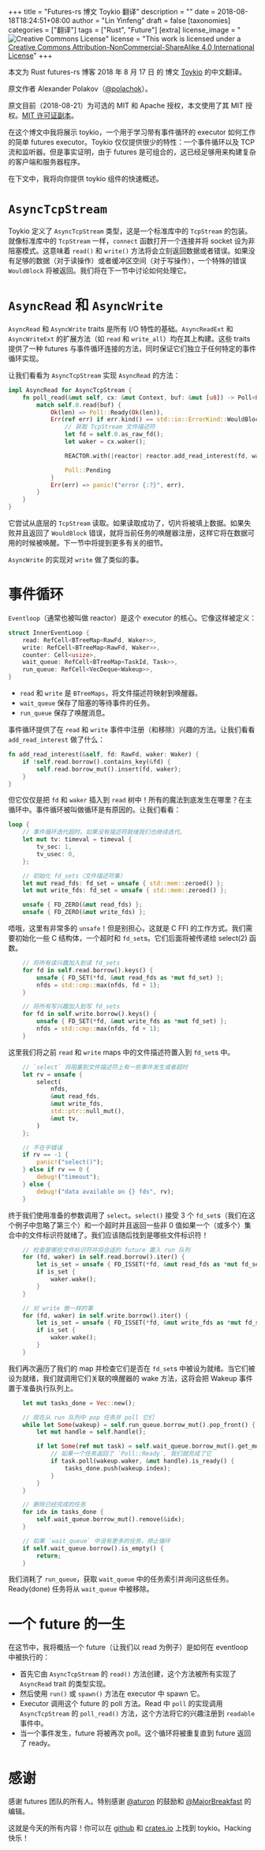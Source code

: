 +++
title = "Futures-rs 博文 Toykio 翻译"
description = ""
date = 2018-08-18T18:24:51+08:00
author = "Lin Yinfeng"
draft = false
[taxonomies]
categories = ["翻译"]
tags = ["Rust", "Future"]
[extra]
license_image = "![Creative Commons License](https://i.creativecommons.org/l/by-nc-sa/4.0/88x31.png)"
license = "This work is licensed under a [Creative Commons Attribution-NonCommercial-ShareAlike 4.0 International License](http://creativecommons.org/licenses/by-nc-sa/4.0/)"
+++

本文为 Rust futures-rs 博客 2018 年 8 月 17 日 的 博文 [Toykio](https://rust-lang-nursery.github.io/futures-rs/blog/2018/08/17/toykio.html) 的中文翻译。

原文作者 Alexander Polakov（[@polachok](https://github.com/polachok)）。

原文目前（2018-08-21）为可选的 MIT 和 Apache 授权，本文使用了其 MIT 授权。[MIT 许可证副本](https://github.com/linyinfeng/blog/tree/master/content/posts/toykio/LICENSE-MIT)。

<!-- more -->

在这个博文中我将展示 toykio，一个用于学习带有事件循环的 executor 如何工作的简单 futures executor。Toykio 仅仅提供很少的特性：一个事件循环以及 TCP 流和监听器。但是事实证明，由于 futures 是可组合的，这已经足够用来构建复杂的客户端和服务器程序。

在下文中，我将向你提供 toykio 组件的快速概述。

# `AsyncTcpStream`

Toykio 定义了 `AsyncTcpStream` 类型，这是一个标准库中的 `TcpStream` 的包装。就像标准库中的 `TcpStream` 一样，`connect` 函数打开一个连接并将 socket 设为非阻塞模式。这意味着 `read()` 和 `write()` 方法将会立刻返回数据或者错误。如果没有足够的数据（对于读操作）或者缓冲区空间（对于写操作），一个特殊的错误 `WouldBlock` 将被返回。我们将在下一节中讨论如何处理它。

# `AsyncRead` 和 `AsyncWrite`

`AsyncRead` 和 `AsyncWrite` traits 是所有 I/O 特性的基础。`AsyncReadExt` 和 `AsyncWriteExt` 的扩展方法（如 `read` 和 `write_all`）均在其上构建。这些 traits 提供了一种 futures 与事件循环连接的方法，同时保证它们独立于任何特定的事件循环实现。

让我们看看为 `AsyncTcpStream` 实现 `AsyncRead` 的方法：

```rust
impl AsyncRead for AsyncTcpStream {
    fn poll_read(&mut self, cx: &mut Context, buf: &mut [u8]) -> Poll<Result<usize, Error>> {
        match self.0.read(buf) {
            Ok(len) => Poll::Ready(Ok(len)),
            Err(ref err) if err.kind() == std::io::ErrorKind::WouldBlock => {
                // 获取 TcpStream 文件描述符
                let fd = self.0.as_raw_fd();
                let waker = cx.waker();

                REACTOR.with(|reactor| reactor.add_read_interest(fd, waker.clone()));

                Poll::Pending
            }
            Err(err) => panic!("error {:?}", err),
        }
    }
}
```

它尝试从底层的 `TcpStream` 读取。如果读取成功了，切片将被填上数据。如果失败并且返回了 `WouldBlock` 错误，就将当前任务的唤醒器注册，这样它将在数据可用的时候被唤醒。下一节中将提到更多有关的细节。

`AsyncWrite` 的实现对 `write` 做了类似的事。

# 事件循环

`Eventloop`（通常也被叫做 reactor）是这个 executor 的核心。它像这样被定义：

```rust
struct InnerEventLoop {
    read: RefCell<BTreeMap<RawFd, Waker>>,
    write: RefCell<BTreeMap<RawFd, Waker>>,
    counter: Cell<usize>,
    wait_queue: RefCell<BTreeMap<TaskId, Task>>,
    run_queue: RefCell<VecDeque<Wakeup>>,
}
```

- `read` 和 `write` 是 `BTreeMaps`，将文件描述符映射到唤醒器。
- `wait_queue` 保存了阻塞的等待事件的任务。
- `run_queue` 保存了唤醒消息。

事件循环提供了在 `read` 和 `write` 事件中注册（和移除）兴趣的方法。让我们看看 `add_read_interest` 做了什么：

```rust
fn add_read_interest(&self, fd: RawFd, waker: Waker) {
    if !self.read.borrow().contains_key(&fd) {
        self.read.borrow_mut().insert(fd, waker);
    }
}
```

但它仅仅是把 `fd` 和 `waker` 插入到 `read` 树中！所有的魔法到底发生在哪里？在主循环中。事件循环被叫做循环是有原因的。让我们看看：

```rust
loop {
    // 事件循环迭代超时。如果没有描述符就绪我们也继续迭代。
    let mut tv: timeval = timeval {
        tv_sec: 1,
        tv_usec: 0,
    };

    // 初始化 fd_sets（文件描述符集）
    let mut read_fds: fd_set = unsafe { std::mem::zeroed() };
    let mut write_fds: fd_set = unsafe { std::mem::zeroed() };

    unsafe { FD_ZERO(&mut read_fds) };
    unsafe { FD_ZERO(&mut write_fds) };
```

唔哦，这里有非常多的 `unsafe`！但是别担心，这就是 C FFI 的工作方式。我们需要初始化一些 C 结构体，一个超时和 `fd_set`s。它们后面将被传递给 select(2) 函数。

```rust
    // 将所有读兴趣加入到读 fd_sets
    for fd in self.read.borrow().keys() {
        unsafe { FD_SET(*fd, &mut read_fds as *mut fd_set) };
        nfds = std::cmp::max(nfds, fd + 1);
    }

    // 将所有写兴趣加入到写 fd_sets
    for fd in self.write.borrow().keys() {
        unsafe { FD_SET(*fd, &mut write_fds as *mut fd_set) };
        nfds = std::cmp::max(nfds, fd + 1);
    }
```

这里我们将之前 `read` 和 `write` maps 中的文件描述符置入到 `fd_set`s 中。

```rust
    // `select` 将阻塞到文件描述符上有一些事件发生或者超时
    let rv = unsafe {
        select(
            nfds,
            &mut read_fds,
            &mut write_fds,
            std::ptr::null_mut(),
            &mut tv,
        )
    };

    // 不在乎错误
    if rv == -1 {
        panic!("select()");
    } else if rv == 0 {
        debug!("timeout");
    } else {
        debug!("data available on {} fds", rv);
    }
```

终于我们使用准备的参数调用了 `select`。`select()` 接受 3 个 `fd_set`s（我们在这个例子中忽略了第三个）和一个超时并且返回一些非 0 值如果一个（或多个）集合中的文件标识符就绪了。我们应该随后找到是哪些文件标识符！

```rust
    // 检查是哪些文件标识符并将合适的 future 置入 run 队列
    for (fd, waker) in self.read.borrow().iter() {
        let is_set = unsafe { FD_ISSET(*fd, &mut read_fds as *mut fd_set) };
        if is_set {
            waker.wake();
        }
    }

    // 对 write 做一样的事
    for (fd, waker) in self.write.borrow().iter() {
        let is_set = unsafe { FD_ISSET(*fd, &mut write_fds as *mut fd_set) };
        if is_set {
            waker.wake();
        }
    }
```

我们再次遍历了我们的 map 并检查它们是否在 `fd_set`s 中被设为就绪。当它们被设为就绪，我们就调用它们关联的唤醒器的 wake 方法，这将会把 Wakeup 事件置于准备执行队列上。

```rust
    let mut tasks_done = Vec::new();

    // 现在从 run 队列中 pop 任务并 poll 它们
    while let Some(wakeup) = self.run_queue.borrow_mut().pop_front() {
        let mut handle = self.handle();

        if let Some(ref mut task) = self.wait_queue.borrow_mut().get_mut(&wakeup.index) {
            // 如果一个任务返回了 `Poll::Ready`, 我们就完成了它
            if task.poll(wakeup.waker, &mut handle).is_ready() {
                tasks_done.push(wakeup.index);
            }
        }
    }

    // 删除已经完成的任务
    for idx in tasks_done {
        self.wait_queue.borrow_mut().remove(&idx);
    }

    // 如果 `wait_queue` 中没有更多的任务，停止循环
    if self.wait_queue.borrow().is_empty() {
        return;
    }
```

我们消耗了 `run_queue`，获取 `wait_queue` 中的任务索引并询问这些任务。Ready(done) 任务将从 `wait_queue` 中被移除。

# 一个 future 的一生

在这节中，我将概括一个 future（让我们以 read 为例子）是如何在 eventloop 中被执行的：

- 首先它由 `AsyncTcpStream` 的 `read()` 方法创建，这个方法被所有实现了 `AsyncRead` trait 的类型实现。
- 然后使用 `run()` 或 `spawn()` 方法在 executor 中 spawn 它。
- Executor 调用这个 future 的 poll 方法。Read 中 `poll` 的实现调用 `AsyncTcpStream` 的 `poll_read()` 方法，这个方法将它的兴趣注册到 `readable` 事件中。
- 当一个事件发生，future 将被再次 poll。这个循环将被重复直到 future 返回了 ready。

# 感谢

感谢 futures 团队的所有人。特别感谢 [@aturon][aturon] 的鼓励和 [@MajorBreakfast][MajorBreakfast] 的编辑。

这就是今天的所有内容！你可以在 [github][toykio-github] 和 [crates.io][toykio-crates-io] 上找到 toykio。Hacking 快乐！

[toykio]: https://rust-lang-nursery.github.io/futures-rs/blog/2018/08/17/toykio.html
[toykio-github]: https://github.com/polachok/toykio/tree/futures-0.3
[toykio-crates-io]: https://crates.io/crates/toykio
[polachok]: https://github.com/polachok
[aturon]: https://github.com/aturon
[MajorBreakfast]: https://github.com/MajorBreakfast
